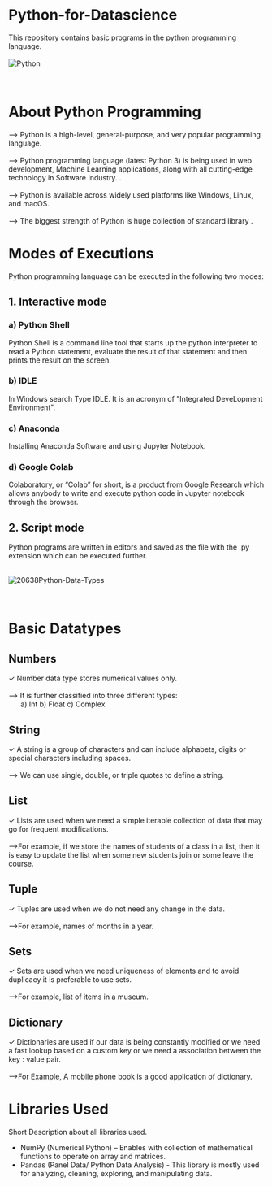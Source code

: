 # Python-for-Datascience
This repository contains basic programs in the python programming language.<br><br>
<img src="https://media3.giphy.com/media/coxQHKASG60HrHtvkt/giphy.gif?cid=790b7611dkgau1ujakt3igpplm9r0nkfvams42q5y263yifr&ep=v1_gifs_search&rid=giphy.gif&ct=g" title="Python Gif" alt="Python">

<br>
<centre><h1>About Python Programming</h1></centre>
--> Python is a high-level, general-purpose, and very popular programming language.<br><br>
--> Python programming language (latest Python 3) is being used in web development, Machine Learning applications, along with all cutting-edge technology in Software Industry.
.<br><br>
--> Python is available across widely used platforms like Windows, Linux, and macOS.<br><br>
--> The biggest strength of Python is huge collection of standard library .<br>

<centre><h1>Modes of Executions</h1></centre>
Python programming language can be executed in the following two modes:
<h2>1. Interactive mode</h2>
<h3>a) Python Shell</h3>
Python Shell is a command line tool that starts up the python interpreter to read a Python statement, 
evaluate the result of that statement and then prints the result on the screen.<br>
<h3>b) IDLE</h3>
In Windows search Type IDLE. It is an acronym of "Integrated DeveLopment Environment".<br>
<h3>c) Anaconda</h3>
Installing Anaconda Software and using Jupyter Notebook.<br>
<h3>d) Google Colab</h3>
Colaboratory, or “Colab” for short, is a product from Google Research which allows anybody to write and execute python code in Jupyter notebook through the browser.<br>

<h2>2. Script mode</h2>
Python programs are written in editors and saved as the file with the .py extension which can be executed further. <br>
<br>


![20638Python-Data-Types](https://github.com/madhurimarawat/Python-for-Datascience/assets/105432776/62c5b8d2-21f1-4515-9b8a-8acf12ea1a58)

<br>
<centre><h1>Basic Datatypes</h1></centre>
<h2> Numbers</h2>
✓ Number data type stores numerical values only.<br><br>
--> It is further classified into three different types: <br>
&nbsp   &nbsp &nbsp   a) Int  b) Float  c) Complex
<h2>String</h2>
✓ A string is a group of characters and can include alphabets, digits or special characters including 
spaces.<br><br>
--> We can use single, double, or triple quotes to define a string.
<h2>List</h2>
✓ Lists are used when we need a simple iterable collection of data that may go for frequent modifications.<br><br>
-->For example, if we store the names of students of a class in a list, then it is easy to update the list when 
some new students join or some leave the course.
<h2>Tuple</h2>
✓ Tuples are used when we do not need any change in the data.<br><br>
-->For example, names of months in a year.
<h2>Sets</h2>
✓ Sets are used when we need uniqueness of elements and to avoid duplicacy it is preferable to use sets.<br><br>
-->For example, list of items in a museum.
<h2>Dictionary</h2>
✓ Dictionaries are used if our data is being constantly modified or we need a fast lookup based on a custom 
key or we need a association between the key : value pair.<br><br>
-->For Example, A mobile phone book is a good application of dictionary.

<br>
<h1>Libraries Used</h1>
<p>Short Description about all libraries used.</p>
<ul>
<li>NumPy (Numerical Python) – Enables with collection of mathematical functions
to operate on array and matrices. </li>
  <li>Pandas (Panel Data/ Python Data Analysis) - This library is mostly used for analyzing,
cleaning, exploring, and manipulating data.</li>
  
</ul>

